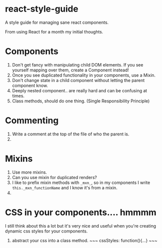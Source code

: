 # react-style-guide
A style guide for managing sane react components.

From using React for a month my initial thoughts.

# Components
  1. Don't get fancy with manipulating child DOM elements. If you see yourself mapping over them, create a Component instead!
  2. Once you see duplicated functionality in your components, use a Mixin.
  3. Don't change state in a child component without letting the parent component know.
  4. Deeply nested component.. are really hard and can be confusing at times.
  5. Class methods, should do one thing. (Single Responsibility Principle)
  
# Commenting
  1. Write a comment at the top of the file of who the parent is.
  2. 
  
# Mixins
  1. Use more mixins.
  2. Can you use mixin for duplicated renders?
  3. I like to prefix mixin methods with ```_mxn_```, so in my components I write ```this._mxn_functionName``` and I know it's from a mixin.
  4. 
  
# CSS in your components.... hmmmm
  I still think about this a lot but it's very nice and useful when you're creating dynamic css styles for your components.
  1. abstract your css into a class method. ~~~ cssStyles: function(){...} ~~~
